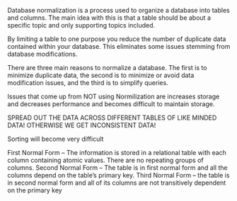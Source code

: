 Database normalization is a process used to organize a database into tables and columns.  The main idea with this is that a table should be about a specific topic and only supporting topics included. 

By limiting a table to one purpose you reduce the number of duplicate data contained within your database. This eliminates some issues stemming from database modifications.

There are three main reasons to normalize a database.  The first is to minimize duplicate data, the second is to minimize or avoid data modification issues, and the third is to simplify queries. 

Issues that come up from NOT using Normilization are increases storage and decreases performance and becomes difficult to maintain storage.

SPREAD OUT THE DATA ACROSS DIFFERENT TABLES OF LIKE MINDED DATA! OTHERWISE WE GET INCONSISTENT DATA!

Sorting will become very difficult

First Normal Form – The information is stored in a relational table with each column containing atomic values. There are no repeating groups of columns.
Second Normal Form – The table is in first normal form and all the columns depend on the table’s primary key.
Third Normal Form – the table is in second normal form and all of its columns are not transitively dependent on the primary key
